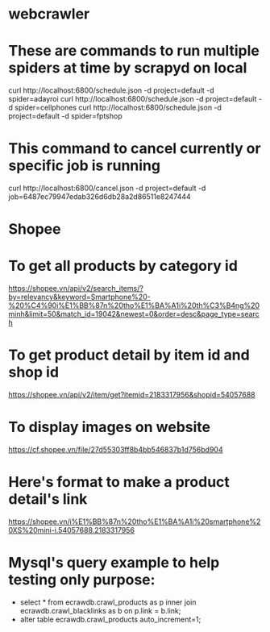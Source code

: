 # webcrawler
# These are commands to run multiple spiders at time by scrapyd on local
curl http://localhost:6800/schedule.json -d project=default -d spider=adayroi
curl http://localhost:6800/schedule.json -d project=default -d spider=cellphones
curl http://localhost:6800/schedule.json -d project=default -d spider=fptshop
# This command to cancel currently or specific job is running
curl http://localhost:6800/cancel.json -d project=default -d job=6487ec79947edab326d6db28a2d86511e8247444

# Shopee
# To get all products by category id
https://shopee.vn/api/v2/search_items/?by=relevancy&keyword=Smartphone%20-%20%C4%90i%E1%BB%87n%20tho%E1%BA%A1i%20th%C3%B4ng%20minh&limit=50&match_id=19042&newest=0&order=desc&page_type=search
# To get product detail by item id and shop id
https://shopee.vn/api/v2/item/get?itemid=2183317956&shopid=54057688
# To display images on website
https://cf.shopee.vn/file/27d55303ff8b4bb546837b1d756bd904
# Here's format to make a product detail's link
https://shopee.vn/i%E1%BB%87n%20tho%E1%BA%A1i%20smartphone%20XS%20mini-i.54057688.2183317956

# Mysql's query example to help testing only purpose:
- select * from ecrawdb.crawl_products as p inner join ecrawdb.crawl_blacklinks as b on p.link = b.link;
- alter table ecrawdb.crawl_products auto_increment=1;
